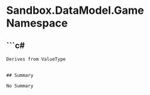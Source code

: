 # Sandbox.DataModel.Game Namespace

## ```c#
```c#
Derives from ValueType
```
```

## Summary

No Summary
